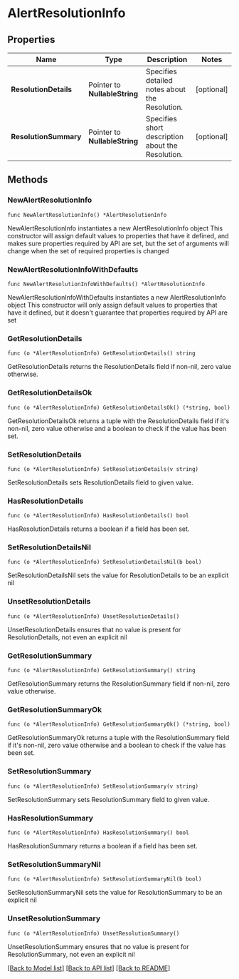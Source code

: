 # AlertResolutionInfo

## Properties

Name | Type | Description | Notes
------------ | ------------- | ------------- | -------------
**ResolutionDetails** | Pointer to **NullableString** | Specifies detailed notes about the Resolution. | [optional] 
**ResolutionSummary** | Pointer to **NullableString** | Specifies short description about the Resolution. | [optional] 

## Methods

### NewAlertResolutionInfo

`func NewAlertResolutionInfo() *AlertResolutionInfo`

NewAlertResolutionInfo instantiates a new AlertResolutionInfo object
This constructor will assign default values to properties that have it defined,
and makes sure properties required by API are set, but the set of arguments
will change when the set of required properties is changed

### NewAlertResolutionInfoWithDefaults

`func NewAlertResolutionInfoWithDefaults() *AlertResolutionInfo`

NewAlertResolutionInfoWithDefaults instantiates a new AlertResolutionInfo object
This constructor will only assign default values to properties that have it defined,
but it doesn't guarantee that properties required by API are set

### GetResolutionDetails

`func (o *AlertResolutionInfo) GetResolutionDetails() string`

GetResolutionDetails returns the ResolutionDetails field if non-nil, zero value otherwise.

### GetResolutionDetailsOk

`func (o *AlertResolutionInfo) GetResolutionDetailsOk() (*string, bool)`

GetResolutionDetailsOk returns a tuple with the ResolutionDetails field if it's non-nil, zero value otherwise
and a boolean to check if the value has been set.

### SetResolutionDetails

`func (o *AlertResolutionInfo) SetResolutionDetails(v string)`

SetResolutionDetails sets ResolutionDetails field to given value.

### HasResolutionDetails

`func (o *AlertResolutionInfo) HasResolutionDetails() bool`

HasResolutionDetails returns a boolean if a field has been set.

### SetResolutionDetailsNil

`func (o *AlertResolutionInfo) SetResolutionDetailsNil(b bool)`

 SetResolutionDetailsNil sets the value for ResolutionDetails to be an explicit nil

### UnsetResolutionDetails
`func (o *AlertResolutionInfo) UnsetResolutionDetails()`

UnsetResolutionDetails ensures that no value is present for ResolutionDetails, not even an explicit nil
### GetResolutionSummary

`func (o *AlertResolutionInfo) GetResolutionSummary() string`

GetResolutionSummary returns the ResolutionSummary field if non-nil, zero value otherwise.

### GetResolutionSummaryOk

`func (o *AlertResolutionInfo) GetResolutionSummaryOk() (*string, bool)`

GetResolutionSummaryOk returns a tuple with the ResolutionSummary field if it's non-nil, zero value otherwise
and a boolean to check if the value has been set.

### SetResolutionSummary

`func (o *AlertResolutionInfo) SetResolutionSummary(v string)`

SetResolutionSummary sets ResolutionSummary field to given value.

### HasResolutionSummary

`func (o *AlertResolutionInfo) HasResolutionSummary() bool`

HasResolutionSummary returns a boolean if a field has been set.

### SetResolutionSummaryNil

`func (o *AlertResolutionInfo) SetResolutionSummaryNil(b bool)`

 SetResolutionSummaryNil sets the value for ResolutionSummary to be an explicit nil

### UnsetResolutionSummary
`func (o *AlertResolutionInfo) UnsetResolutionSummary()`

UnsetResolutionSummary ensures that no value is present for ResolutionSummary, not even an explicit nil

[[Back to Model list]](../README.md#documentation-for-models) [[Back to API list]](../README.md#documentation-for-api-endpoints) [[Back to README]](../README.md)


